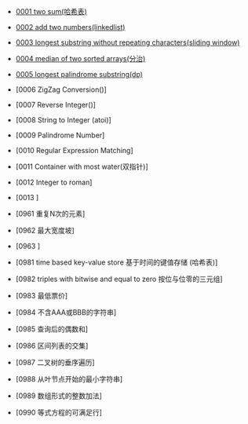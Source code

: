 



* [0001 two sum(哈希表)](https://github.com/corykingsf/hack-interview-handbook/blob/main/%E5%93%88%E5%B8%8C%E8%A1%A8/lc1.two_sum.md)
* [0002 add two numbers(linkedlist)](https://github.com/corykingsf/hack-interview-handbook/blob/main/linkedlist/lc2.add_two_numbers.md)
* [0003 longest substring without repeating characters(sliding window)](https://github.com/corykingsf/hack-interview-handbook/blob/main/sliding_window/l3.longest_substring_without_repeating_characters.md)
* [0004 median of two sorted arrays(分治)](https://github.com/corykingsf/hack-interview-handbook/blob/main/%E5%88%86%E6%B2%BB/lc3.median_of_two_sorted_arrays.md)
* [0005 longest palindrome substring(dp)]()
* [0006 ZigZag Conversion()]
* [0007 Reverse Integer()]
* [0008 String to Integer (atoi)]
* [0009 Palindrome Number]
* [0010 Regular Expression Matching]
* [0011 Container with most water(双指针)]
* [0012 Integer to roman]
* [0013 ]



* [0961 重复N次的元素]
* [0962 最大宽度坡]
* [0963 ]

* [0981 time based key-value store 基于时间的键值存储 (哈希表)]
* [0982 triples with bitwise and equal to zero 按位与位零的三元组]
* [0983 最低票价]
* [0984 不含AAA或BBB的字符串]
* [0985 查询后的偶数和]
* [0986 区间列表的交集]
* [0987 二叉树的垂序遍历]
* [0988 从叶节点开始的最小字符串]
* [0989 数组形式的整数加法]
* [0990 等式方程的可满足行]
